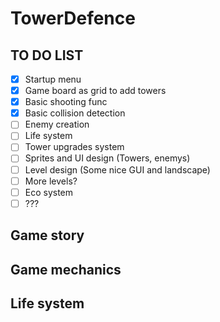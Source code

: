# TowerDefence

## TO DO LIST

- [X] Startup menu 
- [x] Game board as grid to add towers
- [X] Basic shooting func
- [X] Basic collision detection
- [ ] Enemy creation
- [ ] Life system
- [ ] Tower upgrades system
- [ ] Sprites and UI design (Towers, enemys)
- [ ] Level design (Some nice GUI and landscape)
- [ ] More levels?
- [ ] Eco system
- [ ] ???

## Game story

## Game mechanics

## Life system
